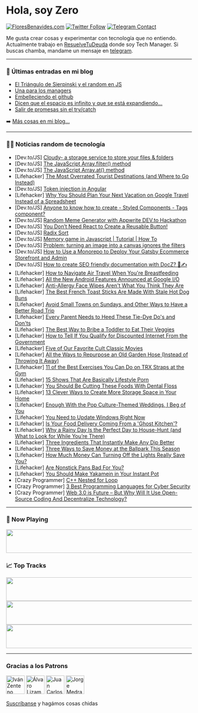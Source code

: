 # Hola, soy Zero

[![FloresBenavides.com](https://img.shields.io/website?down_message=oops&label=MiBlog&style=for-the-badge&up_message=online&url=https%3A%2F%2Ffloresbenavides.com)](https://floresbenavides.com) [![Twitter Follow](https://img.shields.io/twitter/follow/ZeroDragon?color=%231DA1F2&label=Follow&logo=twitter&logoColor=ffffff&style=for-the-badge)](https://twitter.com/zerodragon) [![Telegram Contact](https://img.shields.io/badge/escr%C3%ADbeme-ZeroDragon-%2326A5E4?style=for-the-badge&logo=telegram)](https://t.me/zerodragon)

Me gusta crear cosas y experimentar con tecnología que no entiendo.
Actualmente trabajo en [ResuelveTuDeuda](http://github.com/resuelve) donde soy Tech Manager.
Si buscas chamba, mandame un mensaje en [telegram](https://t.me/zerodragon).

---

### 📕 Últimas entradas en mi blog
<!-- BLOG-POST-LIST:START -->
- [El Triángulo de Sierpinski y el random en JS](https://floresbenavides.com/el-triangulo-de-sierpinski-y-el-random-en-js/)
- [Una para los managers](https://floresbenavides.com/una-para-los-managers/)
- [Embelleciendo el github](https://floresbenavides.com/embelleciendo-el-github/)
- [Dicen que el espacio es infinito y que se está expandiendo…](https://floresbenavides.com/dicen-que-el-espacio-es-infinito-y-que-se-esta-expandiendo/)
- [Salir de promesas sin el try/catch](https://floresbenavides.com/salir-de-promesas-sin-el-try-catch/)
<!-- BLOG-POST-LIST:END -->

➡️ [Más cosas en mi blog...](https://floresbenavides.com)

---

### 👨‍💻 Noticias random de tecnología
<!-- TECH-POSTS:START -->
- [Dev.to/JS] [Cloudy- a storage service to store your files &amp; folders](https://dev.to/gulshanaggarwal/cloudy-a-storage-service-to-store-your-files-folders-26aa)
- [Dev.to/JS] [The JavaScript Array.filter&lpar;&rpar; method](https://dev.to/debs_obrien/the-javascript-arrayfilter-method-2eef)
- [Dev.to/JS] [The JavaScript Array.at&lpar;&rpar; method](https://dev.to/debs_obrien/the-javascript-arrayat-method-1eh)
- [Lifehacker] [The Most Overrated Tourist Destinations &lpar;and Where to Go Instead&rpar;](https://lifehacker.com/the-most-overrated-tourist-destinations-and-where-to-g-1848911182)
- [Dev.to/JS] [Token injection in Angular](https://dev.to/es404020/token-injection-in-angular-4j16)
- [Lifehacker] [Why You Should Plan Your Next Vacation on Google Travel Instead of a Spreadsheet](https://lifehacker.com/why-you-should-plan-your-next-vacation-on-google-travel-1848911324)
- [Dev.to/JS] [Anyone to know how to create - Styled Components - Tags component?](https://dev.to/domolanya/anyone-to-know-how-to-create-styled-components-tags-component-3c8j)
- [Dev.to/JS] [Random Meme Generator with Appwrite DEV.to Hackathon](https://dev.to/adityaaryam/random-meme-generator-with-appwrite-devto-hackathon-2ecj)
- [Dev.to/JS] [You Don’t Need React to Create a Reusable Button!](https://dev.to/mariusbongarts/you-dont-need-react-to-create-a-reusable-button-25p8)
- [Dev.to/JS] [Radix Sort](https://dev.to/henryong92/radix-sort-57p6)
- [Dev.to/JS] [Memory game in Javascript | Tutorial | How To](https://dev.to/burtds/memory-game-in-javascript-tutorial-how-to-4c6k)
- [Dev.to/JS] [Problem: turning an image into a canvas ignores the filters](https://dev.to/andybullet/turing-an-image-into-a-canvas-ignore-the-filters-3dg1)
- [Dev.to/JS] [How to Use a Monorepo to Deploy Your Gatsby Ecommerce Storefront and Admin](https://dev.to/medusajs/how-to-use-a-monorepo-to-deploy-your-gatsby-ecommerce-storefront-and-admin-24kf)
- [Dev.to/JS] [How to create SEO friendly documentation with DocZ? 📜✍️](https://dev.to/aviyel/how-to-create-seo-friendly-documentation-with-docz-1b9h)
- [Lifehacker] [How to Navigate Air Travel When You&#39;re Breastfeeding](https://lifehacker.com/how-to-navigate-air-travel-when-youre-breastfeeding-1848912901)
- [Lifehacker] [All the New Android Features Announced at Google I/O](https://lifehacker.com/all-the-new-android-features-announced-at-google-i-o-1848912756)
- [Lifehacker] [Anti-Allergy Face Wipes Aren&#39;t What You Think They Are](https://lifehacker.com/anti-allergy-face-wipes-are-bullshit-sort-of-1848911194)
- [Lifehacker] [The Best French Toast Sticks Are Made With Stale Hot Dog Buns](https://lifehacker.com/the-best-french-toast-sticks-are-made-with-stale-hot-do-1848912873)
- [Lifehacker] [Avoid Small Towns on Sundays, and Other Ways to Have a Better Road Trip](https://lifehacker.com/avoid-small-towns-on-sundays-and-other-ways-to-have-a-1848907843)
- [Lifehacker] [Every Parent Needs to Heed These Tie-Dye Do&#39;s and Don&#39;ts](https://lifehacker.com/every-parent-needs-to-heed-these-tie-dye-dos-and-donts-1848906162)
- [Lifehacker] [The Best Way to Bribe a Toddler to Eat Their Veggies](https://lifehacker.com/the-best-way-to-bribe-a-toddler-to-eat-their-veggies-1848909219)
- [Lifehacker] [How to Tell If You Qualify for Discounted Internet From the Government](https://lifehacker.com/how-to-tell-if-you-qualify-for-discounted-internet-from-1848911370)
- [Lifehacker] [Five of Our Favorite Cult Classic Movies](https://lifehacker.com/five-of-our-favorite-cult-classic-movies-1848911286)
- [Lifehacker] [All the Ways to Repurpose an Old Garden Hose &lpar;Instead of Throwing It Away&rpar;](https://lifehacker.com/all-the-ways-to-repurpose-an-old-garden-hose-instead-o-1848909027)
- [Lifehacker] [11 of the Best Exercises You Can Do on TRX Straps at the Gym](https://lifehacker.com/11-of-the-best-exercises-you-can-do-on-trx-straps-at-th-1848908010)
- [Lifehacker] [15 Shows That Are Basically Lifestyle Porn](https://lifehacker.com/15-shows-that-are-basically-lifestyle-porn-1848901576)
- [Lifehacker] [You Should Be Cutting These Foods With Dental Floss](https://lifehacker.com/you-should-be-cutting-these-foods-with-dental-floss-1848910295)
- [Lifehacker] [13 Clever Ways to Create More Storage Space in Your Home](https://lifehacker.com/13-clever-ways-to-create-more-storage-space-in-your-hom-1848905348)
- [Lifehacker] [Enough With the Pop Culture-Themed Weddings, I Beg of You](https://lifehacker.com/enough-with-the-pop-culture-themed-weddings-i-beg-of-y-1848905625)
- [Lifehacker] [You Need to Update Windows Right Now](https://lifehacker.com/you-need-to-update-windows-right-now-1848909833)
- [Lifehacker] [Is Your Food Delivery Coming From a &#39;Ghost Kitchen&#39;?](https://lifehacker.com/is-your-food-delivery-coming-from-a-ghost-kitchen-1848907749)
- [Lifehacker] [Why a Rainy Day Is the Perfect Day to House-Hunt &lpar;and What to Look for While You’re There&rpar;](https://lifehacker.com/why-a-rainy-day-is-the-perfect-day-to-house-hunt-and-w-1848905014)
- [Lifehacker] [Three Ingredients That Instantly Make Any Dip Better](https://lifehacker.com/three-ingredients-that-instantly-make-any-dip-better-1848907206)
- [Lifehacker] [Three Ways to Save Money at the Ballpark This Season](https://lifehacker.com/three-ways-to-save-money-at-the-ballpark-this-season-1848905508)
- [Lifehacker] [How Much Money Can Turning Off the Lights Really Save You?](https://lifehacker.com/how-much-money-can-turning-off-the-lights-really-save-y-1848906414)
- [Lifehacker] [Are Nonstick Pans Bad For You?](https://lifehacker.com/are-nonstick-pans-bad-for-you-1848907371)
- [Lifehacker] [You Should Make Yakamein in Your Instant Pot](https://lifehacker.com/you-should-make-yakamein-in-your-instant-pot-1848869641)
- [Crazy Programmer] [C++ Nested for Loop](https://www.thecrazyprogrammer.com/2022/05/c-nested-for-loop.html)
- [Crazy Programmer] [3 Best Programming Languages for Cyber Security](https://www.thecrazyprogrammer.com/2022/04/programming-languages-for-cyber-security.html)
- [Crazy Programmer] [Web 3.0 is Future – But Why Will It Use Open-Source Coding And Decentralize Technology?](https://www.thecrazyprogrammer.com/2022/04/web-3-0.html)<!-- TECH-POSTS:END -->

---

### 🎵 Now Playing
<a href="https://spotify-now-playing-dun.vercel.app/now-playing?open"><img src="https://spotify-now-playing-dun.vercel.app/now-playing" width="540" height="64"></a>

### 📈 Top Tracks
<a href="https://spotify-now-playing-dun.vercel.app/top-tracks?i=1&open"><img src="https://spotify-now-playing-dun.vercel.app/top-tracks?i=1" width="540" height="64"></a>
<a href="https://spotify-now-playing-dun.vercel.app/top-tracks?i=2&open"><img src="https://spotify-now-playing-dun.vercel.app/top-tracks?i=2" width="540" height="64"></a>
<a href="https://spotify-now-playing-dun.vercel.app/top-tracks?i=3&open"><img src="https://spotify-now-playing-dun.vercel.app/top-tracks?i=3" width="540" height="64"></a>

---

### Gracias a los Patrons
[<img src="https://avatars.githubusercontent.com/u/243380?v=4" alt="Iván Zenteno" width="50px">](https://github.com/k001) [<img src="https://avatars.githubusercontent.com/u/19955639?v=4" alt="Álvaro Lizama" width="50px">](https://github.com/alvarolizama) [<img src="https://avatars.githubusercontent.com/u/2718753?v=4" alt="Juan Carlos Ruiz" width="50px">](https://github.com/JuanCrg90) [<img src="https://avatars.githubusercontent.com/u/37025?v=4" alt="Jorge Medrano" width="50px">](https://github.com/h1pp1e) 

[Suscríbanse](https://www.patreon.com/zerodragon) y hagámos cosas chidas
